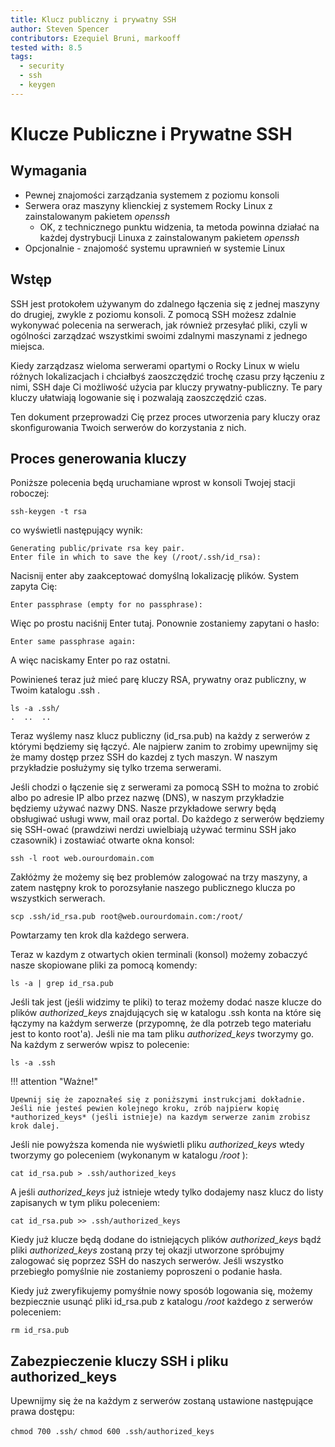 ```yaml
---
title: Klucz publiczny i prywatny SSH
author: Steven Spencer
contributors: Ezequiel Bruni, markooff
tested with: 8.5
tags:
  - security
  - ssh
  - keygen
---
```


# Klucze Publiczne i Prywatne SSH

## Wymagania

* Pewnej znajomości zarządzania systemem z poziomu konsoli
* Serwera oraz maszyny klienckiej z systemem Rocky Linux z zainstalowanym pakietem *openssh*
    * OK, z technicznego punktu widzenia, ta metoda powinna działać na każdej dystrybucji Linuxa z zainstalowanym pakietem *openssh*
* Opcjonalnie - znajomość systemu uprawnień w systemie Linux

## Wstęp

SSH jest protokołem używanym do zdalnego łączenia się z jednej maszyny do drugiej, zwykle z poziomu konsoli. Z pomocą SSH możesz zdalnie wykonywać polecenia na serwerach, jak również przesyłać pliki, czyli w ogólności zarządzać wszystkimi swoimi zdalnymi maszynami z jednego miejsca.

Kiedy zarządzasz wieloma serwerami opartymi o Rocky Linux w wielu różnych lokalizacjach i chciałbyś zaoszczędzić trochę czasu przy łączeniu z nimi, SSH daje Ci możliwość użycia par kluczy prywatny-publiczny. Te pary kluczy ułatwiają logowanie się i pozwalają zaoszczędzić czas.

Ten dokument przeprowadzi Cię przez proces utworzenia pary kluczy oraz skonfigurowania Twoich serwerów do korzystania z nich.

## Proces generowania kluczy

Poniższe polecenia będą uruchamiane wprost w konsoli Twojej stacji roboczej:

```
ssh-keygen -t rsa
```

co wyświetli następujący wynik:

```
Generating public/private rsa key pair.
Enter file in which to save the key (/root/.ssh/id_rsa):
```

Nacisnij enter aby zaakceptować domyślną lokalizację plików. System zapyta Cię:

`Enter passphrase (empty for no passphrase):`

Więc po prostu naciśnij Enter tutaj. Ponownie zostaniemy zapytani o hasło:

`Enter same passphrase again:`

A więc naciskamy Enter po raz ostatni.

Powinieneś teraz już mieć parę kluczy RSA, prywatny oraz publiczny, w Twoim katalogu .ssh .

```
ls -a .ssh/
.  ..  ..
```

Teraz wyślemy nasz klucz publiczny (id_rsa.pub) na każdy z serwerów z którymi będziemy się łączyć. Ale najpierw zanim to zrobimy upewnijmy się że mamy dostęp przez SSH do kazdej z tych maszyn. W naszym przykładzie posłużymy się tylko trzema serwerami.

Jeśli chodzi o łączenie się z serwerami za pomocą SSH to można to zrobić albo po adresie IP albo przez nazwę (DNS), w naszym przykładzie będziemy używać nazwy DNS. Nasze przykładowe serwry będą obsługiwać usługi www, mail oraz portal. Do każdego z serwerów będziemy się SSH-ować (prawdziwi nerdzi uwielbiają używać terminu SSH jako czasownik) i zostawiać otwarte okna konsol:

`ssh -l root web.ourourdomain.com`

Zakłóżmy że możemy się bez problemów zalogować na trzy maszyny, a zatem następny krok to porozsyłanie naszego publicznego klucza po wszystkich serwerach.

`scp .ssh/id_rsa.pub root@web.ourourdomain.com:/root/`

Powtarzamy ten krok dla każdego serwera.

Teraz w kazdym z otwartych okien terminali (konsol) możemy zobaczyć nasze skopiowane pliki za pomocą komendy:

`ls -a | grep id_rsa.pub`

Jeśli tak jest (jeśli widzimy te pliki) to teraz możemy dodać nasze klucze do plików *authorized_keys* znajdujących się w katalogu .ssh konta na które się łączymy na każdym serwerze (przypomnę, że dla potrzeb tego materiału jest to konto root'a). Jeśli nie ma tam pliku *authorized_keys* tworzymy go. Na każdym z serwerów wpisz to polecenie:

`ls -a .ssh`

!!! attention "Ważne!"

    Upewnij się że zapoznałeś się z poniższymi instrukcjami dokładnie. Jeśli nie jesteś pewien kolejnego kroku, zrób najpierw kopię *authorized_keys* (jeśli istnieje) na kazdym serwerze zanim zrobisz krok dalej.

Jeśli nie powyższa komenda nie wyświetli pliku *authorized_keys* wtedy tworzymy go poleceniem (wykonanym w katalogu _/root_ ):

`cat id_rsa.pub > .ssh/authorized_keys`

A jeśli _authorized_keys_ już istnieje wtedy tylko dodajemy nasz klucz do listy zapisanych w tym pliku poleceniem:

`cat id_rsa.pub >> .ssh/authorized_keys`

Kiedy już klucze będą dodane do istniejących plików _authorized_keys_ bądź pliki _authorized_keys_ zostaną przy tej okazji utworzone spróbujmy zalogować się poprzez SSH do naszych serwerów. Jeśli wszystko przebiegło pomyślnie nie zostaniemy poproszeni o podanie hasła.

Kiedy już zweryfikujemy pomyśłnie nowy sposób logowania się, możemy bezpiecznie usunąć pliki id_rsa.pub z katalogu _/root_ każdego z serwerów poleceniem:

`rm id_rsa.pub`

## Zabezpieczenie kluczy SSH i pliku authorized_keys

Upewnijmy się że na każdym z serwerów zostaną ustawione następujące prawa dostępu:

`chmod 700 .ssh/` `chmod 600 .ssh/authorized_keys`
